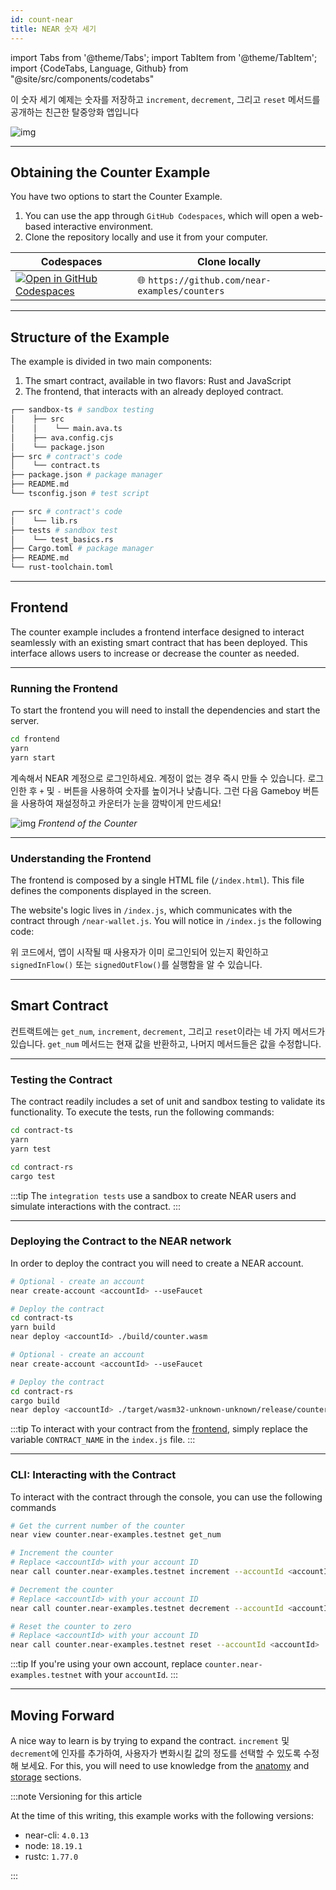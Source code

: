 ```yaml
---
id: count-near
title: NEAR 숫자 세기
---
```


import Tabs from '@theme/Tabs';
import TabItem from '@theme/TabItem';
import {CodeTabs, Language, Github} from "@site/src/components/codetabs"

이 숫자 세기 예제는 숫자를 저장하고 `increment`, `decrement`, 그리고 `reset` 메서드를 공개하는 친근한 탈중앙화 앱입니다

![img](/docs/assets/examples/count-on-near-banner.png)

---

## Obtaining the Counter Example

You have two options to start the Counter Example.

1. You can use the app through `GitHub Codespaces`, which will open a web-based interactive environment.
2. Clone the repository locally and use it from your computer.

| Codespaces                                                                                                             | Clone locally                                 |
| ---------------------------------------------------------------------------------------------------------------------- | --------------------------------------------- |
| [![Open in GitHub Codespaces](https://github.com/codespaces/badge.svg)](https://codespaces.new/near-examples/counters) | 🌐 `https://github.com/near-examples/counters` |

---

## Structure of the Example

The example is divided in two main components:

1. The smart contract, available in two flavors: Rust and JavaScript
2. The frontend, that interacts with an already deployed contract.

<Tabs groupId="code-tabs">

  <TabItem value="js" label="🌐 JavaScript">

```bash
┌── sandbox-ts # sandbox testing
│    ├── src
│    │    └── main.ava.ts
│    ├── ava.config.cjs
│    └── package.json
├── src # contract's code
│    └── contract.ts
├── package.json # package manager
├── README.md
└── tsconfig.json # test script
```

  </TabItem>

  <TabItem value="rust" label="🦀 Rust">

```bash
┌── src # contract's code
│    └── lib.rs
├── tests # sandbox test
│    └── test_basics.rs
├── Cargo.toml # package manager
├── README.md
└── rust-toolchain.toml
```

  </TabItem>

</Tabs>

---

## Frontend

The counter example includes a frontend interface designed to interact seamlessly with an existing smart contract that has been deployed. This interface allows users to increase or decrease the counter as needed.

<hr class="subsection" />

### Running the Frontend

To start the frontend you will need to install the dependencies and start the server.

```bash
cd frontend
yarn
yarn start
```

계속해서 NEAR 계정으로 로그인하세요. 계정이 없는 경우 즉시 만들 수 있습니다. 로그인한 후 `+` 및 `-` 버튼을 사용하여 숫자를 높이거나 낮춥니다. 그런 다음 Gameboy 버튼을 사용하여 재설정하고 카운터가 눈을 깜박이게 만드세요!

![img](/docs/assets/examples/count-on-near.png) _Frontend of the Counter_

<hr class="subsection" />

### Understanding the Frontend

The frontend is composed by a single HTML file (`/index.html`). This file defines the components displayed in the screen.

The website's logic lives in `/index.js`, which communicates with the contract through `/near-wallet.js`. You will notice in `/index.js` the following code:

<CodeTabs>
  <Language value="js" language="ts">
    <Github fname="index.js"
            url="https://github.com/near-examples/counters/blob/main/frontend/index.js"
            start="10" end="21" />
  </Language>
</CodeTabs>

위 코드에서, 앱이 시작될 때 사용자가 이미 로그인되어 있는지 확인하고 `signedInFlow()` 또는 `signedOutFlow()`를 실행함을 알 수 있습니다.

---

## Smart Contract

컨트랙트에는 `get_num`, `increment`, `decrement`, 그리고 `reset`이라는 네 가지 메서드가 있습니다. `get_num` 메서드는 현재 값을 반환하고, 나머지 메서드들은 값을 수정합니다.

<CodeTabs>
  <Language value="js" language="ts">
    <Github fname="contract.ts"
            url="https://github.com/near-examples/counters/blob/main/contract-ts/src/contract.ts"
            start="3" end="29" />
  </Language>
  <Language value="rust" language="rust">
    <Github fname="lib.rs"
            url="https://github.com/near-examples/counters/blob/main/contract-rs/src/lib.rs"
            start="5" end="37" />
  </Language>
</CodeTabs>

---

### Testing the Contract

The contract readily includes a set of unit and sandbox testing to validate its functionality. To execute the tests, run the following commands:

<Tabs groupId="code-tabs">
  <TabItem value="js" label="🌐 JavaScript">

```bash
cd contract-ts
yarn
yarn test
```

  </TabItem>
  <TabItem value="rust" label="🦀 Rust">
  
  ```bash
  cd contract-rs
  cargo test
  ```

  </TabItem>

</Tabs>

:::tip The `integration tests` use a sandbox to create NEAR users and simulate interactions with the contract. :::

<hr class="subsection" />

### Deploying the Contract to the NEAR network

In order to deploy the contract you will need to create a NEAR account.

<Tabs groupId="code-tabs">
  <TabItem value="js" label="🌐 JavaScript">

```bash
# Optional - create an account
near create-account <accountId> --useFaucet

# Deploy the contract
cd contract-ts
yarn build
near deploy <accountId> ./build/counter.wasm
```

  </TabItem>
  <TabItem value="rust" label="🦀 Rust">

```bash
# Optional - create an account
near create-account <accountId> --useFaucet

# Deploy the contract
cd contract-rs
cargo build
near deploy <accountId> ./target/wasm32-unknown-unknown/release/counter.wasm
```

  </TabItem>
</Tabs>

:::tip To interact with your contract from the [frontend](#frontend), simply replace the variable `CONTRACT_NAME` in the `index.js` file. :::

<hr class="subsection" />

### CLI: Interacting with the Contract

To interact with the contract through the console, you can use the following commands

```bash
# Get the current number of the counter
near view counter.near-examples.testnet get_num

# Increment the counter 
# Replace <accountId> with your account ID
near call counter.near-examples.testnet increment --accountId <accountId>

# Decrement the counter
# Replace <accountId> with your account ID
near call counter.near-examples.testnet decrement --accountId <accountId>

# Reset the counter to zero 
# Replace <accountId> with your account ID
near call counter.near-examples.testnet reset --accountId <accountId>
```

:::tip If you're using your own account, replace `counter.near-examples.testnet` with your `accountId`. :::

---

## Moving Forward

A nice way to learn is by trying to expand the contract. `increment` 및 `decrement`에 인자를 추가하여, 사용자가 변화시킬 값의 정도를 선택할 수 있도록 수정해 보세요. For this, you will need to use knowledge from the [anatomy](../../2.build/2.smart-contracts/anatomy/anatomy.md) and [storage](../../2.build/2.smart-contracts/anatomy/storage.md) sections.

:::note Versioning for this article

At the time of this writing, this example works with the following versions:

- near-cli: `4.0.13`
- node: `18.19.1`
- rustc: `1.77.0`

:::
